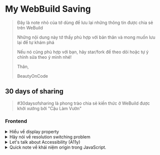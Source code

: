 # My WebBuild Saving

> Đây là note nhỏ của tớ dùng để lưu lại những thông tin được chia sẻ trên WeBuild
>
> Những nội dung này tớ thấy phù hợp với bản thân và mong muốn lưu lại để tự khám phá
>
> Nếu nó cũng phù hợp với bạn, hãy star/fork để theo dõi hoặc tự ý chỉnh sửa theo ý mình nhé!
>
> Thân,
>
> BeautyOnCode

## 30 days of sharing

> 
> #30daysofsharing là phong trào chia sẻ kiến thức ở WeBuild được khởi xướng bởi "Cậu Làm Vườn"
>

### Frontend
<details>
  <summary>Hiểu về display property</summary>
  
  > By: Cậu Làm Vườn
  >
  > Date: 13/01/2021
  
  #### Context: 

  Khi làm việc với CSS, các bạn sẽ gặp các value quen thuộc cho display là block, inline , inline-block , grid , flex , etc. Nếu tinh ý thì các bạn sẽ nhận ra rằng block và inline element chẳng hạn, sẽ không có special behaviour dành cho children của chúng, trong khi grid item và flex item được xử lí một cách đặc biệt.

  Nguyên nhân là do cái các bạn đang thấy thật ra chỉ là short-hand value. 

  Ở CSS3, display nhận 2 value: outer (define cách chúng tương tác với các element xung quanh) và inner (cách children của chúng tương tác với nhau).

  #### Ví dụ:

  **display: block** là shorthand của display: block flow , nghĩa là bản thân nó behave như một block, children của nó sẽ trở lại flow bình thường của document

  **display: flex** là shorthand của display: block flex , bản thân nó behave như một block (lí do flex container sẽ tự stretch ra full possible width), và children của nó sẽ trở thành flex items.

  Tương tự **display: inline** là shorthand của display: inline flow , **display: inline-block** là shorthand của... display: inline flow-root wait, wat??!! (tại sao có cái value lạ này thì các bạn tự tìm hiểu thêm hoặc chia sẻ ở lần sau nhé :D)

  Lí do chúng ta vẫn còn duy trì single value system là do ở thuở hồng hoang nó đúng là chỉ có 1 value duy nhất. Nên để duy trì backward compatibility promise của the web thì cả 2 system phải cùng tồn tại.

  Hiểu được điều này sẽ giúp các bạn dễ ghi nhớ và không còn cảm thấy hoang mang về behaviour của display nữa.
</details>

  <details>
  <summary>Hãy nói về resolution switching problem</summary>
  
  > By: Cậu Làm Vườn
  >
  > Date: 25/01/2021
  
  Đây là vấn đề còn lại gặp phải khi deal với responsive image (art direction problem đã nói ở lần trước). Do browser sẽ tiến hành fetch image trước khi CSS hay JS kịp được parse (ngay cả trước khi DOM được fully constructed), nên ta phải deal với nó ngay ở markup.
  
  Browser cung cấp cho chúng ta hai để giải quyết:
  
  1. srcset
  
  Như tên gọi, đây là một set các image source, cùng với miêu tả (descriptor) về điều kiện sử dụng của chúng. Qua đó browser sẽ có thể pick image tối ưu nhất cho người dùng. Trong descriptor, chúng ta lại có 2 loại:
  
- Density descriptor. 

Ví dụ: srcset="foo.jpg 1x, foo-large.jpg 2x". Dùng để adapt cho các thiết bị có pixel density cao. Tuy nhiên có thể thấy ngay một hạn chế của descriptor này là không adapt được khi actual width của image thay đổi khi ở các screen size khác nhau.

- Width descriptor. 

Ví dụ: srcset="foo.jpg 480w, foo-large.jpg 1280w. Ở đây chúng ta cho browser biết độ lớn thực tế của bản thân mỗi source mà ta có. Nếu chỉ dừng lại ở đây thì hoàn toàn vô ích. Vì với density descriptor, browser đã biết được trước pixel density của device để có thể pick source tối ưu nhất. Với width descriptor, chúng ta phải cung cấp một dữ kiện nữa là độ lớn cần có của image (khi render), thông qua size attribute.

  2. size
  
Việc specify responsive size ở markup cũng không khác ở CSS mấy. Chúng ta sẽ specify một list các media query và độ lớn của nó khi thỏa mãn media query đó. 

Ví dụ sizes="(min-width: 1280px) 33.3vw, 100vw" (surprisingly, ta còn có thể dùng cả hàm calc trong đó). List này được evaluate từ trái sang phải, giá trị cuối cùng là default.

Kết hợp scrset width descriptor và size, browser đã có đủ đồ chơi để pick đúng ảnh phù hợp nhất.

Và đây là thành quả
```
<img
   srcset="large.jpg 1280w, medium.jpg 640w, small.jpg 320w"
   sizes="(min-width: 1280px) 33.3vw, 100vw"
/>
```

**Note 1:** Còn một vấn đề nữa là type switching problem, nhưng cái đó có thể xử lí dễ dàng bằng picture element y như cách chúng ta xử lí art direction switching vậy. Mọi người tự tìm hiểu thêm)

**Note 2:** Ngoài ra còn 1 try hard mode là làm sao để take into account cả art direction, width, screen width và pixel density. Nếu phải đến bước này thì chúc các bạn may mắn, bình an, mạnh dỏi và minh mẫn :byeanim:

</details>
  
<details>
  <summary>Let's talk about Accessibility (A11y)</summary>
  
  > By: [Huytd - TheFullSnack](https://thefullsnack.com/)
  >
  > Date: 24/01/2021
  
  Một trang web đạt chuẩn accessibility khi nó được thiết kế và phát triển để giúp cho mọi người đều có thể sử dụng được, kể cả những người già, những người khuyết tật hay đơn giản là những người không sử dụng các thiết bị input thông thường trên máy tính.
  
  **Sử dụng được ở đây có nghĩa là:**
  
  - Có thể tiếp nhận được nội dung trên trang web (ví dụ người khiếm thị vẫn có thể nghe được nội dung văn bản, hình ảnh, hoặc người khiếm thính vẫn có thể đọc được các nội dung âm thanh,...)
  
  - Có thể navigate được, và tương tác được với nội dung trên trang web (người không dùng chuột thì vẫn có thể navigate bằng bàn phím, người khiếm thị vẫn có thể navigate hoặc nhập liệu được bằng giọng nói... ví dụ thế)
  
  Tất nhiên accessibility vẫn có thể đem lại rất nhiều lợi ích cho những người không mang khuyết tật, ví dụ keyboard navigation, hoặc người nào thị lực kém, vẫn chỉnh được chữ to lên, high constrast hơn, ai xài kết nối internet kém vẫn có thể sử dụng được trang web mà không gặp trở ngại.
  
  Nếu chỉ có ý định support accessibility một cách cơ bản, bạn có thể focus vào các yếu tố sau:
  - Đừng thay đổi thuộc tính tabIndex của một element nếu không cần thiết
  - Đừng disable cái focus outline của một element (repeat after me: outline: none trong CSS là một tội ác)
  - Nếu phải disable focus outline vì nó quá xấu, thì phải design một cái outline mới đẹp hơn và rõ ràng hơn để bỏ vào
  - Sử dụng semantics HTML tags như <article>, <main>, <nav>,... nếu có thể
  - Với các input element, nên đặt thuộc tính role một cách rõ ràng và chính xác
  - Sử dụng element đúng với mục đích của nó, ví dụ, không dùng thẻ <div> để làm nút bấm (button)
  - Sử dụng các thuộc tính aria-* như aria-label, aria-labelledby, aria-descibedby,... để chú thích và chỉ ra mối quan hệ cho các nội dung/element trên trang web
  
Hiện tại, các hệ điều hành và các trình duyệt đữa đưa ra rất nhiều tiện ích để hỗ trợ accessibility, như là screen readers (đọc nội dung của trang web dựa vào các thuộc tính aria-*, trên MacOS có VoiceOver, trên Windows phải sử dụng các ứng dụng của bên thứ 3 như JAWS), hay các giải pháp điều khiển máy tính thông qua mắt nhìn (built-in của MacOS),... tất cả những giải pháp này đều phụ thuộc rất nhiều vào tiêu chuẩn WCAG.

**Có thể tham khảo thêm các tài liệu sau đây về accessibility:**

- Một vài bước kiểm tra accessibility đơn giản (https://www.w3.org/WAI/test-evaluate/preliminary/)
- Tiêu chuẩn Web Content Accessibility Guidelines (WCAG) https://www.w3.org/WAI/WCAG21/quickref/

  Bên cạnh đối tượng user là những người bình thường, lành lặn, đầy đủ cả tay chân tai mắt mũi mà chúng ta vẫn tưởng tượng ra hằng ngày, ngoài kia vẫn còn rất nhiều người kém may mắn hơn, và họ vẫn có điều kiện để tiêp xúc với công nghệ mỗi ngày, và những user như họ cần được hỗ trợ nhiều hơn từ phía những người trực tiếp làm ra sản phẩm, là frontend developer chúng ta, cho nên, hãy bỏ chút thời gian và công sức để giúp đỡ những user đặc biệt này, mình chắc chắn là bạn sẽ thấy công việc của mình có nhiều ý nghĩa hơn.

  Đặc biệt, đối với những frontend developer đang làm việc tại Mỹ, thì luật pháp quy định mọi trang web đều phải accessible, nên không support hoặc không quan tâm đến a11y có thể coi là phạm pháp.
</details>

<details>
  <summary>Quick note về khái niệm origin trong JavaScript.</summary>
  
  > By: [Huytd - TheFullSnack](https://thefullsnack.com/)
  >
  > Date: 25/01/2021
  
  Một URL thường sẽ có cấu tạo như sau:
  `<scheme>://<host>:<port>/<path>`
  Ví dụ:
  - http://localhost:45848/hello
-   https://thefullsnack.com
  
  Một tập hợp của scheme, host và port sẽ định nghĩa thành một origin. Vậy cho nên khi nói hai nội dung có cùng origin tức là chúng nằm trên cùng scheme + host + port, và tất nhiên nếu một trong 3 yếu tố trên khác nhau thì chúng ta có 2 nội dung không nằm cùng origin với nhau.
  
  Riêng IE, với phong cách nổi loạn thường thấy, sẽ bỏ qua port khi xét origin, nên 2 URL có cùng scheme + host mà khác port thì vẫn tính là same origin.
  
  **Ví dụ về 2 URL có cùng origin:**
  - https://something.com/hello 
  - https://something.com/yolo 
  
  Ví dụ về các URL không có cùng origin với nhau:
  
  // Khác scheme
  - http://abc.com/bobo
  - https://abc.com/koko
  
  // Khác host
  - https://foo.abc.com
  - https://bar.abc.com
  
  // Khác port
  - https://abc.com
  - https://abc.com:8443
  
  Phân biệt được sự khác nhau về origin có thể giúp bạn hiểu và tìm ra giải pháp dễ dàng hơn khi gặp những vấn đề liên quan đến CORS (cross-origin resource sharing), khi truy xuất localStorage, hay khi tìm hiểu về execution context, event loop,...
  
  Đối với các thao tác liên quan đến network connection trên một trang web (HTTP request, hay load image), việc truy xuất cross-origin cho các thao tác sau đây được cho phép:
  
  - Redirect, link, submit form
  - Embedding (như inject content dùng thẻ <script>, <link>, <img>, <video>, <audio>, <object>, <embed>, <iframe>, load font dùng @font-face,...)
  
  Đối với Cookie, thì khác subdomain vẫn được tính là cùng origin.
</details>

<details>
  <summary>Sub title</summary>
  
  > By: Cậu Làm Vườn
  >
  > Date: 25/01/2021
  
  Content go here
</details>

<details>
  <summary>Sub title</summary>
  
  > By: Cậu Làm Vườn
  >
  > Date: 25/01/2021
  
  Content go here
</details>

## Category Name
<details>
  <summary>Sub title</summary>
  Content go here
</details>

